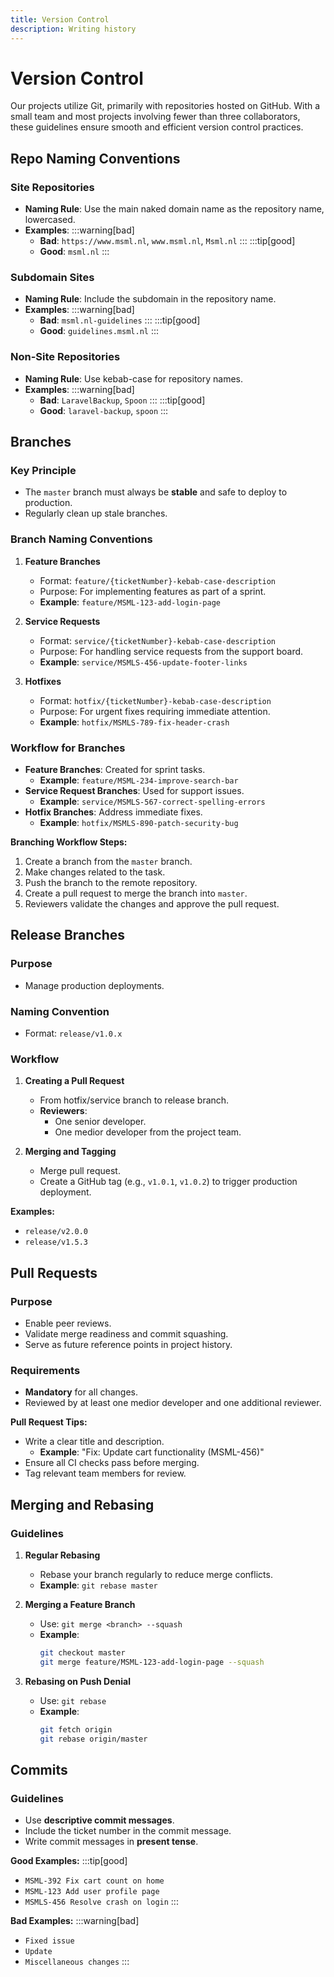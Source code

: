 ```yaml
---
title: Version Control
description: Writing history
---
```

# Version Control

Our projects utilize Git, primarily with repositories hosted on GitHub. With a small team and most projects involving fewer than three collaborators, these guidelines ensure smooth and efficient version control practices.

## Repo Naming Conventions

### Site Repositories
- **Naming Rule**: Use the main naked domain name as the repository name, lowercased.
- **Examples**:
:::warning[bad]
  - **Bad**: `https://www.msml.nl`, `www.msml.nl`, `Msml.nl`
:::
:::tip[good]
  - **Good**: `msml.nl`
:::

### Subdomain Sites
- **Naming Rule**: Include the subdomain in the repository name.
- **Examples**:
:::warning[bad]
  - **Bad**: `msml.nl-guidelines`
:::
:::tip[good]
  - **Good**: `guidelines.msml.nl`
:::

### Non-Site Repositories
- **Naming Rule**: Use kebab-case for repository names.
- **Examples**:
:::warning[bad]
  - **Bad**: `LaravelBackup`, `Spoon`
:::
:::tip[good]
  - **Good**: `laravel-backup`, `spoon`
:::

## Branches

### Key Principle
- The `master` branch must always be **stable** and safe to deploy to production.
- Regularly clean up stale branches.

### Branch Naming Conventions

1. **Feature Branches**
   - Format: `feature/{ticketNumber}-kebab-case-description`
   - Purpose: For implementing features as part of a sprint.
   - **Example**: `feature/MSML-123-add-login-page`

2. **Service Requests**
   - Format: `service/{ticketNumber}-kebab-case-description`
   - Purpose: For handling service requests from the support board.
   - **Example**: `service/MSMLS-456-update-footer-links`

3. **Hotfixes**
   - Format: `hotfix/{ticketNumber}-kebab-case-description`
   - Purpose: For urgent fixes requiring immediate attention.
   - **Example**: `hotfix/MSMLS-789-fix-header-crash`

### Workflow for Branches

- **Feature Branches**: Created for sprint tasks.
  - **Example**: `feature/MSML-234-improve-search-bar`
- **Service Request Branches**: Used for support issues.
  - **Example**: `service/MSMLS-567-correct-spelling-errors`
- **Hotfix Branches**: Address immediate fixes.
  - **Example**: `hotfix/MSMLS-890-patch-security-bug`

**Branching Workflow Steps:**
1. Create a branch from the `master` branch.
2. Make changes related to the task.
3. Push the branch to the remote repository.
4. Create a pull request to merge the branch into `master`.
5. Reviewers validate the changes and approve the pull request.

## Release Branches

### Purpose
- Manage production deployments.

### Naming Convention
- Format: `release/v1.0.x`

### Workflow

1. **Creating a Pull Request**
   - From hotfix/service branch to release branch.
   - **Reviewers**: 
     - One senior developer.
     - One medior developer from the project team.

2. **Merging and Tagging**
   - Merge pull request.
   - Create a GitHub tag (e.g., `v1.0.1`, `v1.0.2`) to trigger production deployment.

**Examples:**
- `release/v2.0.0`
- `release/v1.5.3`

## Pull Requests

### Purpose
- Enable peer reviews.
- Validate merge readiness and commit squashing.
- Serve as future reference points in project history.

### Requirements
- **Mandatory** for all changes.
- Reviewed by at least one medior developer and one additional reviewer.

**Pull Request Tips:**
- Write a clear title and description.
  - **Example**: "Fix: Update cart functionality (MSML-456)"
- Ensure all CI checks pass before merging.
- Tag relevant team members for review.

## Merging and Rebasing

### Guidelines

1. **Regular Rebasing**
   - Rebase your branch regularly to reduce merge conflicts.
   - **Example**: `git rebase master`

2. **Merging a Feature Branch**
   - Use: `git merge <branch> --squash`
   - **Example**:
     ```bash
     git checkout master
     git merge feature/MSML-123-add-login-page --squash
     ```

3. **Rebasing on Push Denial**
   - Use: `git rebase`
   - **Example**:
     ```bash
     git fetch origin
     git rebase origin/master
     ```

## Commits

### Guidelines
- Use **descriptive commit messages**.
- Include the ticket number in the commit message.
- Write commit messages in **present tense**.

**Good Examples:**
:::tip[good]
- `MSML-392 Fix cart count on home`
- `MSML-123 Add user profile page`
- `MSMLS-456 Resolve crash on login`
:::

**Bad Examples:**
:::warning[bad]
- `Fixed issue`
- `Update`
- `Miscellaneous changes`
:::
